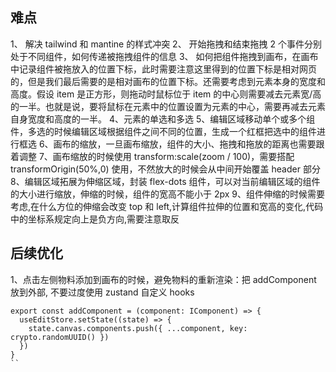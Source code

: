 ## 难点

1、 解决 tailwind 和 mantine 的样式冲突
2、 开始拖拽和结束拖拽 2 个事件分别处于不同组件，如何传递被拖拽组件的信息
3、 如何把组件拖拽到画布，在画布中记录组件被拖放入的位置下标，此时需要注意这里得到的位置下标是相对网页的，但是我们最后需要的是相对画布的位置下标。还需要考虑到元素本身的宽度和高度。假设 item 是正方形，则拖动时鼠标位于 item 的中心则需要减去元素宽/高的一半。也就是说，要将鼠标在元素中的位置设置为元素的中心，需要再减去元素自身宽度和高度的一半。
4、元素的单选和多选
5、编辑区域移动单个或多个组件，多选的时候编辑区域根据组件之间不同的位置，生成一个红框把选中的组件进行框选
6、画布的缩放，一旦画布缩放，组件的大小、拖拽和拖放的距离也需要跟着调整
7、画布缩放的时候使用 transform:scale(zoom / 100)，需要搭配 transformOrigin(50%,0) 使用，不然放大的时候会从中间开始覆盖 header 部分
8、编辑区域拓展为伸缩区域，封装 flex-dots 组件，可以对当前编辑区域的组件的大小进行缩放，伸缩的时候，组件的宽高不能小于 2px
9、组件伸缩的时候需要考虑,在什么方位的伸缩会改变 top 和 left,计算组件拉伸的位置和宽高的变化,代码中的坐标系规定向上是负方向,需要注意取反

## 后续优化

1、点击左侧物料添加到画布的时候，避免物料的重新渲染：把 addComponent 放到外部, 不要过度使用 zustand 自定义 hooks

```// 避免物料选项栏重新渲染
export const addComponent = (component: IComponent) => {
  useEditStore.setState((state) => {
    state.canvas.components.push({ ...component, key: crypto.randomUUID() })
  })
}
``

```

